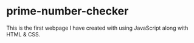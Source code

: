 # prime-number-checker
This is the first webpage I have created with using JavaScript along with HTML &amp; CSS. 

